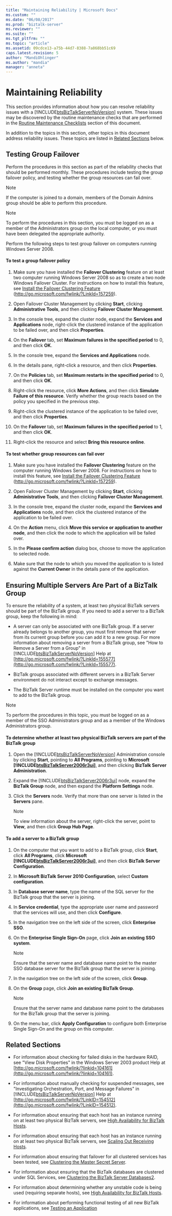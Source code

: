 ```yaml
---
title: "Maintaining Reliability | Microsoft Docs"
ms.custom: ""
ms.date: "06/08/2017"
ms.prod: "biztalk-server"
ms.reviewer: ""
ms.suite: ""
ms.tgt_pltfrm: ""
ms.topic: "article"
ms.assetid: 09cdce13-a75b-44d7-8388-7a868bb51c69
caps.latest.revision: 5
author: "MandiOhlinger"
ms.author: "mandia"
manager: "anneta"
---
```

# Maintaining Reliability
This section provides information about how you can resolve reliability issues with a [!INCLUDE[btsBizTalkServerNoVersion](../includes/btsbiztalkservernoversion-md.md)] system. These issues may be discovered by the routine maintenance checks that are performed in the [Routine Maintenance Checklists](../technical-guides/routine-maintenance-checklists.md) section of this document.  

 In addition to the topics in this section, other topics in this document address reliability issues. These topics are listed in [Related Sections](../technical-guides/maintaining-reliability.md#BKMK_Related) below.  

## Testing Group Failover  
 Perform the procedures in this section as part of the reliability checks that should be performed monthly. These procedures include testing the group failover policy, and testing whether the group resources can fail over.  

> [!NOTE]  
>  If the computer is joined to a domain, members of the Domain Admins group should be able to perform this procedure.  

> [!NOTE]  
>  To perform the procedures in this section, you must be logged on as a member of the Administrators group on the local computer, or you must have been delegated the appropriate authority.  

 Perform the following steps to test group failover on computers running Windows Server 2008.  

#### To test a group failover policy  

1.  Make sure you have installed the **Failover Clustering** feature on at least two computer running Windows Server 2008 so as to create a two node Windows Failover Cluster. For instructions on how to install this feature, see [Install the Failover Clustering Feature](http://go.microsoft.com/fwlink/?LinkId=157259) (http://go.microsoft.com/fwlink/?LinkId=157259).  

2.  Open Failover Cluster Management by clicking **Start**, clicking **Administrative Tools**, and then clicking **Failover Cluster Management**.  

3.  In the console tree, expand the cluster node, expand the **Services and Applications** node, right-click the clustered instance of the application to be failed over, and then click **Properties**.  

4.  On the **Failover** tab, set **Maximum failures in the specified period** to 0, and then click **OK**.  

5.  In the console tree, expand the **Services and Applications** node.  

6.  In the details pane, right-click a resource, and then click **Properties**.  

7.  On the **Policies** tab, set **Maximum restarts in the specified period** to 0, and then click **OK**.  

8.  Right-click the resource, click **More Actions**, and then click **Simulate Failure of this resource**. Verify whether the group reacts based on the policy you specified in the previous step.  

9. Right-click the clustered instance of the application to be failed over, and then click **Properties**.  

10. On the **Failover** tab, set **Maximum failures in the specified period** to 1, and then click **OK**.  

11. Right-click the resource and select **Bring this resource online**.  

#### To test whether group resources can fail over  

1.  Make sure you have installed the **Failover Clustering** feature on the computer running Windows Server 2008. For instructions on how to install this feature, see [Install the Failover Clustering Feature](http://go.microsoft.com/fwlink/?LinkId=157259) (http://go.microsoft.com/fwlink/?LinkId=157259).  

2.  Open Failover Cluster Management by clicking **Start**, clicking **Administrative Tools**, and then clicking **Failover Cluster Management**.  

3.  In the console tree, expand the cluster node, expand the **Services and Applications** node, and then click the clustered instance of the application to be failed over.  

4.  On the **Action** menu, click **Move this service or application to another node**, and then click the node to which the application will be failed over.  

5.  In the **Please confirm action** dialog box, choose to move the application to selected node.  

6.  Make sure that the node to which you moved the application to is listed against the **Current Owner** in the details pane of the application.  

##  <a name="BKMK_BTSGrp"></a> Ensuring Multiple Servers Are Part of a BizTalk Group  
 To ensure the reliability of a system, at least two physical BizTalk servers should be part of the BizTalk group.  If you need to add a server to a BizTalk group, keep the following in mind:  

- A server can only be associated with one BizTalk group. If a server already belongs to another group, you must first remove that server from its current group before you can add it to a new group. For more information about removing a server from a BizTalk group, see "How to Remove a Server from a Group" in [!INCLUDE[btsBizTalkServerNoVersion](../includes/btsbiztalkservernoversion-md.md)] Help at [http://go.microsoft.com/fwlink/?LinkId=155577](http://go.microsoft.com/fwlink/?LinkId=155577).  

- BizTalk groups associated with different servers in a BizTalk Server environment do not interact except to exchange messages.  

- The BizTalk Server runtime must be installed on the computer you want to add to the BizTalk group.  

> [!NOTE]  
>  To perform the procedures in this topic, you must be logged on as a member of the SSO Administrators group and as a member of the Windows Administrators group.  

#### To determine whether at least two physical BizTalk servers are part of the BizTalk group  

1. Open the [!INCLUDE[btsBizTalkServerNoVersion](../includes/btsbiztalkservernoversion-md.md)] Administration console by clicking **Start**, pointing to **All Programs**, pointing to **Microsoft [!INCLUDE[btsBizTalkServer2006r3ui](../includes/btsbiztalkserver2006r3ui-md.md)]**, and then clicking **BizTalk Server Administration**.  

2. Expand the [!INCLUDE[btsBizTalkServer2006r3ui](../includes/btsbiztalkserver2006r3ui-md.md)] node, expand the **BizTalk Group** node, and then expand the **Platform Settings** node.  

3. Click the **Servers** node. Verify that more than one server is listed in the **Servers** pane.  

   > [!NOTE]  
   >  To view information about the server, right-click the server, point to **View**, and then click **Group Hub Page**.  

#### To add a server to a BizTalk group  

1. On the computer that you want to add to a BizTalk group, click **Start**, click **All Programs**, click **Microsoft [!INCLUDE[btsBizTalkServer2006r3ui](../includes/btsbiztalkserver2006r3ui-md.md)]**, and then click **BizTalk Server Configuration**.  

2. In **Microsoft BizTalk Server 2010 Configuration**, select **Custom configuration**.  

3. In **Database server name**, type the name of the SQL server for the BizTalk group that the server is joining.  

4. In **Service credential**, type the appropriate user name and password that the services will use, and then click **Configure**.  

5. In the navigation tree on the left side of the screen, click **Enterprise SSO**.  

6. On the **Enterprise Single Sign-On** page, click **Join an existing SSO system**.  

   > [!NOTE]  
   >  Ensure that the server name and database name point to the master SSO database server for the BizTalk group that the server is joining.  

7. In the navigation tree on the left side of the screen, click **Group**.  

8. On the **Group** page, click **Join an existing BizTalk Group**.  

   > [!NOTE]  
   >  Ensure that the server name and database name point to the databases for the BizTalk group that the server is joining.  

9. On the menu bar, click **Apply Configuration** to configure both Enterprise Single Sign-On and the group on this computer.  

##  <a name="BKMK_Related"></a> Related Sections  

- For information about checking for failed disks in the hardware RAID, see "View Disk Properties" in the Windows Server 2003 product Help at [http://go.microsoft.com/fwlink/?linkid=104161](http://go.microsoft.com/fwlink/?linkid=104161).  

- For information about manually checking for suspended messages, see "Investigating Orchestration, Port, and Message Failures" in [!INCLUDE[btsBizTalkServerNoVersion](../includes/btsbiztalkservernoversion-md.md)] Help at [http://go.microsoft.com/fwlink/?LinkID=154512](http://go.microsoft.com/fwlink/?LinkID=154512).  

- For information about ensuring that each host has an instance running on at least two physical BizTalk servers, see [High Availability for BizTalk Hosts](../technical-guides/high-availability-for-biztalk-hosts.md).  

- For information about ensuring that each host has an instance running on at least two physical BizTalk servers, see [Scaling Out Receiving Hosts](../technical-guides/scaling-out-receiving-hosts.md).  

- For information about ensuring that failover for all clustered services has been tested, see [Clustering the Master Secret Server](../technical-guides/clustering-the-master-secret-server.md).  

- For information about ensuring that the BizTalk databases are clustered under SQL Services, see [Clustering the BizTalk Server Databases2](../technical-guides/clustering-the-biztalk-server-databases2.md).  

- For information about determining whether any unstable code is being used (requiring separate hosts), see [High Availability for BizTalk Hosts](../technical-guides/high-availability-for-biztalk-hosts.md).  

- For information about performing functional testing of all new BizTalk applications, see [Testing an Application](../technical-guides/testing-an-application.md)
